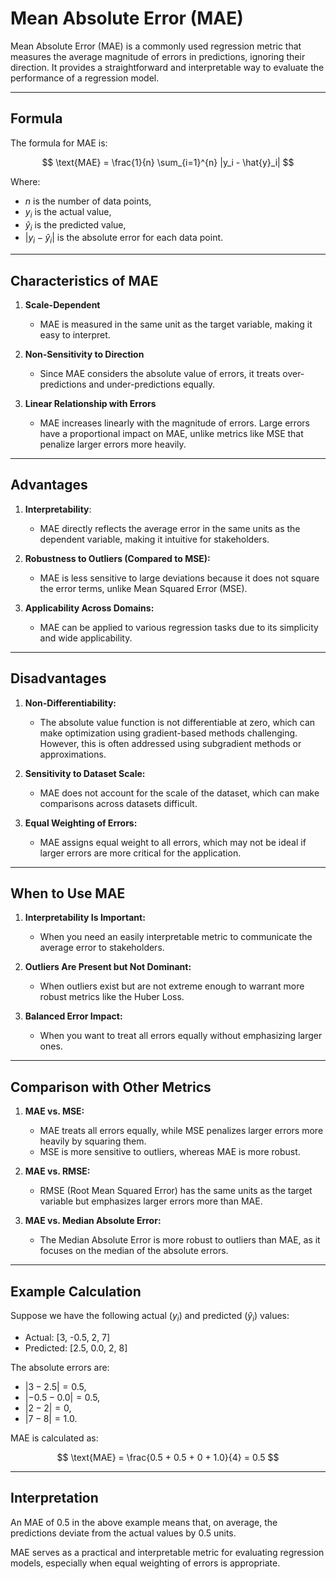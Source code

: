 # Mean Absolute Error (MAE)

Mean Absolute Error (MAE) is a commonly used regression metric that measures the average magnitude of errors in predictions, ignoring their direction. It provides a straightforward and interpretable way to evaluate the performance of a regression model.

---

## Formula

The formula for MAE is:

$$
\text{MAE} = \frac{1}{n} \sum_{i=1}^{n} |y_i - \hat{y}_i|
$$

Where:

- $n$ is the number of data points,
- $y_i$ is the actual value,
- $\hat{y}_i$ is the predicted value,
- $|y_i - \hat{y}_i|$ is the absolute error for each data point.

---

## Characteristics of MAE

1. **Scale-Dependent**  
    - MAE is measured in the same unit as the target variable, making it easy to interpret.

2. **Non-Sensitivity to Direction**  
    - Since MAE considers the absolute value of errors, it treats over-predictions and under-predictions equally.

3. **Linear Relationship with Errors**  
    - MAE increases linearly with the magnitude of errors. Large errors have a proportional impact on MAE, unlike metrics like MSE that penalize larger errors more heavily.

---

## Advantages

1. **Interpretability**:  
    - MAE directly reflects the average error in the same units as the dependent variable, making it intuitive for stakeholders.

2. **Robustness to Outliers (Compared to MSE):**  
    - MAE is less sensitive to large deviations because it does not square the error terms, unlike Mean Squared Error (MSE).

3. **Applicability Across Domains:**  
    - MAE can be applied to various regression tasks due to its simplicity and wide applicability.

---

## Disadvantages

1. **Non-Differentiability:**  
    - The absolute value function is not differentiable at zero, which can make optimization using gradient-based methods challenging. However, this is often addressed using subgradient methods or approximations.

2. **Sensitivity to Dataset Scale:**  
    - MAE does not account for the scale of the dataset, which can make comparisons across datasets difficult.

3. **Equal Weighting of Errors:**  
    - MAE assigns equal weight to all errors, which may not be ideal if larger errors are more critical for the application.

---

## When to Use MAE

1. **Interpretability Is Important:**  
    - When you need an easily interpretable metric to communicate the average error to stakeholders.

2. **Outliers Are Present but Not Dominant:**  
    - When outliers exist but are not extreme enough to warrant more robust metrics like the Huber Loss.

3. **Balanced Error Impact:**  
    - When you want to treat all errors equally without emphasizing larger ones.

---

## Comparison with Other Metrics

1. **MAE vs. MSE:**  
    - MAE treats all errors equally, while MSE penalizes larger errors more heavily by squaring them.  
    - MSE is more sensitive to outliers, whereas MAE is more robust.

2. **MAE vs. RMSE:**  
    - RMSE (Root Mean Squared Error) has the same units as the target variable but emphasizes larger errors more than MAE.

3. **MAE vs. Median Absolute Error:**  
    - The Median Absolute Error is more robust to outliers than MAE, as it focuses on the median of the absolute errors.

---

## Example Calculation

Suppose we have the following actual ($y_i$) and predicted ($\hat{y}_i$) values:

- Actual: [3, -0.5, 2, 7]
- Predicted: [2.5, 0.0, 2, 8]

The absolute errors are:

- $|3 - 2.5| = 0.5$,
- $|-0.5 - 0.0| = 0.5$,
- $|2 - 2| = 0$,
- $|7 - 8| = 1.0$.

MAE is calculated as:

$$
\text{MAE} = \frac{0.5 + 0.5 + 0 + 1.0}{4} = 0.5
$$

---

## Interpretation

An MAE of 0.5 in the above example means that, on average, the predictions deviate from the actual values by 0.5 units.

MAE serves as a practical and interpretable metric for evaluating regression models, especially when equal weighting of errors is appropriate.
